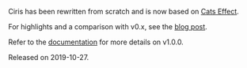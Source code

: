 Ciris has been rewritten from scratch and is now based on [Cats Effect](https://typelevel.org/cats-effect).

For highlights and a comparison with v0.x, see the [blog post](https://cir.is/blog/2019/11/01/ciris-v1.0.0).

Refer to the [documentation](https://cir.is/docs/overview) for more details on v1.0.0.

Released on 2019-10-27.
